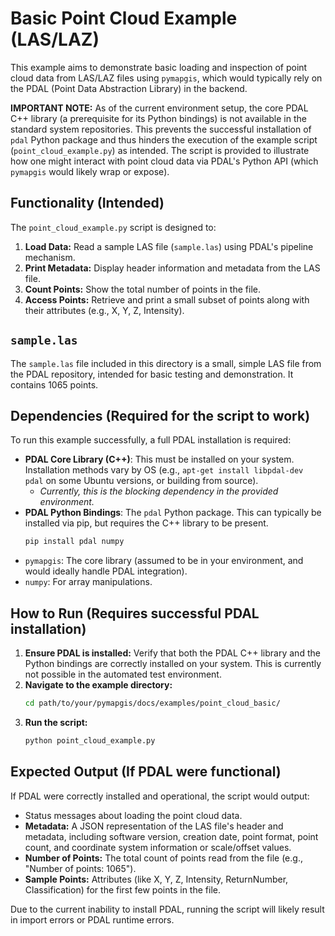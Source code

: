 # Basic Point Cloud Example (LAS/LAZ)

This example aims to demonstrate basic loading and inspection of point cloud data from LAS/LAZ files using `pymapgis`, which would typically rely on the PDAL (Point Data Abstraction Library) in the backend.

**IMPORTANT NOTE:** As of the current environment setup, the core PDAL C++ library (a prerequisite for its Python bindings) is not available in the standard system repositories. This prevents the successful installation of `pdal` Python package and thus hinders the execution of the example script (`point_cloud_example.py`) as intended. The script is provided to illustrate how one might interact with point cloud data via PDAL's Python API (which `pymapgis` would likely wrap or expose).

## Functionality (Intended)

The `point_cloud_example.py` script is designed to:

1.  **Load Data:** Read a sample LAS file (`sample.las`) using PDAL's pipeline mechanism.
2.  **Print Metadata:** Display header information and metadata from the LAS file.
3.  **Count Points:** Show the total number of points in the file.
4.  **Access Points:** Retrieve and print a small subset of points along with their attributes (e.g., X, Y, Z, Intensity).

## `sample.las`

The `sample.las` file included in this directory is a small, simple LAS file from the PDAL repository, intended for basic testing and demonstration. It contains 1065 points.

## Dependencies (Required for the script to work)

To run this example successfully, a full PDAL installation is required:

*   **PDAL Core Library (C++)**: This must be installed on your system. Installation methods vary by OS (e.g., `apt-get install libpdal-dev pdal` on some Ubuntu versions, or building from source).
    *   *Currently, this is the blocking dependency in the provided environment.*
*   **PDAL Python Bindings**: The `pdal` Python package. This can typically be installed via pip, but requires the C++ library to be present.
    ```bash
    pip install pdal numpy
    ```
*   `pymapgis`: The core library (assumed to be in your environment, and would ideally handle PDAL integration).
*   `numpy`: For array manipulations.

## How to Run (Requires successful PDAL installation)

1.  **Ensure PDAL is installed:** Verify that both the PDAL C++ library and the Python bindings are correctly installed on your system. This is currently not possible in the automated test environment.
2.  **Navigate to the example directory:**
    ```bash
    cd path/to/your/pymapgis/docs/examples/point_cloud_basic/
    ```
3.  **Run the script:**
    ```bash
    python point_cloud_example.py
    ```

## Expected Output (If PDAL were functional)

If PDAL were correctly installed and operational, the script would output:

*   Status messages about loading the point cloud data.
*   **Metadata:** A JSON representation of the LAS file's header and metadata, including software version, creation date, point format, point count, and coordinate system information or scale/offset values.
*   **Number of Points:** The total count of points read from the file (e.g., "Number of points: 1065").
*   **Sample Points:** Attributes (like X, Y, Z, Intensity, ReturnNumber, Classification) for the first few points in the file.

Due to the current inability to install PDAL, running the script will likely result in import errors or PDAL runtime errors.
